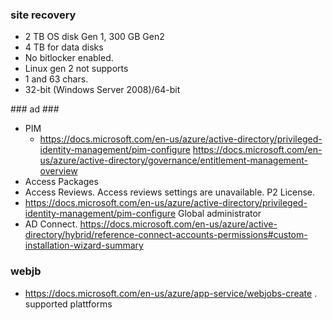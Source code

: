 
### site recovery ###

- 2 TB OS disk Gen 1, 300 GB Gen2
- 4 TB for data disks
- No bitlocker enabled.
- Linux gen 2 not supports
- 1 and 63 chars.
- 32-bit (Windows Server 2008)/64-bit


### ad ###

- PIM
  - https://docs.microsoft.com/en-us/azure/active-directory/privileged-identity-management/pim-configure https://docs.microsoft.com/en-us/azure/active-directory/governance/entitlement-management-overview 
- Access Packages
- Access Reviews. Access reviews settings are unavailable. P2 License.
- https://docs.microsoft.com/en-us/azure/active-directory/privileged-identity-management/pim-configure Global administrator
- AD Connect. https://docs.microsoft.com/en-us/azure/active-directory/hybrid/reference-connect-accounts-permissions#custom-installation-wizard-summary


### webjb ###
- https://docs.microsoft.com/en-us/azure/app-service/webjobs-create . supported plattforms
